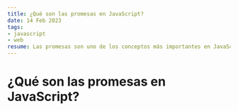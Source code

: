 ```yaml
---
title: ¿Qué son las promesas en JavaScript?
date: 14 Feb 2023
tags:
- javascript
- web
resume: Las promesas son uno de los conceptos más importantes en JavaScript, y su uso se ha vuelto cada vez más común en los últimos años. En este artículo, te explicaremos qué son las promesas y cómo puedes utilizarlas en tu propio código.
---
```


# ¿Qué son las promesas en JavaScript?